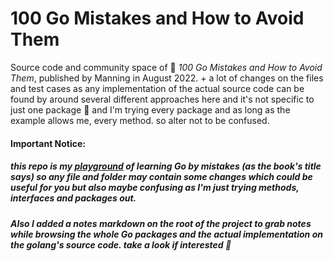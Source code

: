 # 100 Go Mistakes and How to Avoid Them

Source code and community space of 📖 _100 Go Mistakes and How to Avoid Them_, published by Manning in August 2022. + a lot of changes on the files and test cases as any implementation of the actual source code can be found by around several different approaches here and it's not specific to just one package 🌚 and I'm trying every package and as long as the example allows me, every method. so alter not to be confused.

#### Important Notice:
##### this repo is my <u>playground</u> of learning Go by mistakes (as the book's title says) so any file and folder may contain some changes which could be useful for you but also maybe confusing as I'm just trying methods, interfaces and packages out. 
##### Also I added a notes markdown on the root of the project to grab notes while browsing the whole Go packages and the actual implementation on the golang's source code. take a look if interested 🍻
